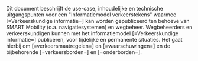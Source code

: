Dit document beschrijft de use-case, inhoudelijke en technische uitgangspunten voor een "Informatiemodel verkeerstekens" waarmee [=Verkeerskundige informatie=] kan worden gepubliceerd ten behoeve van SMART Mobility (o.a. navigatiesystemen) en wegbeheer. Wegbeheerders en verkeerskundigen kunnen met het informatiemodel [=Verkeerskundige informatie=] publiceren, voor tijdelijke en permanente situaties. Het gaat hierbij om [=verkeersmaatregelen=] en [=waarschuwingen=] en de bijbehorende [=verkeersborden=] en [=onderborden=].

